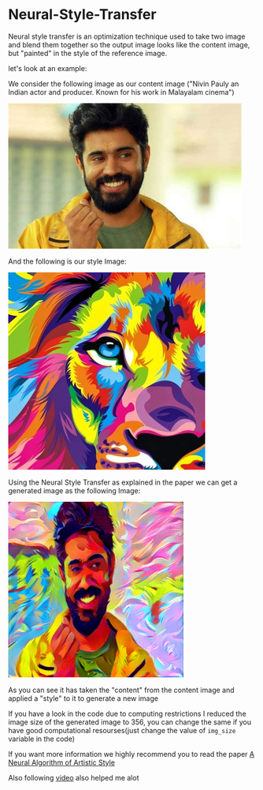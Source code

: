 # Neural-Style-Transfer

Neural style transfer is an optimization technique used to take two image and blend them together so the output image looks like the content image, but "painted" in the style of the reference image.

let's look at an example:

We consider the following image as our content image ("Nivin Pauly  an Indian actor and producer. Known for his work in Malayalam cinema")

![](Images/name.jpeg)

And the following is our style Image:

![](Images/style.jpeg)

Using the Neural Style Transfer as explained in the paper we can get a generated image as the following Image:

![](Images/generated1.png)

As you can see it has taken the "content" from the content image and applied a "style" to it to generate a new image

If you have a look in the code due to computing restrictions I reduced the image size of the generated image to 356, you can change the same if you have good computational resourses(just change the value of `img_size` variable in the code)

If you want more information we highly recommend you to read the paper 
[A Neural Algorithm of Artistic Style](https://arxiv.org/abs/1508.06576)


Also following [video](https://www.youtube.com/watch?v=imX4kSKDY7s&t=1031s) also helped me alot 
